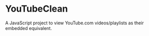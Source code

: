 # YouTubeClean
A JavaScript project to view YouTube.com videos/playlists as their embedded equivalent.
